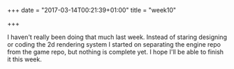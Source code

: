 +++
date = "2017-03-14T00:21:39+01:00"
title = "week10"

+++

I haven't really been doing that much last week. Instead of staring designing or coding the 2d rendering system I started on separating the engine repo from the game repo, but nothing is complete yet. I hope I'll be able to finish it this week.
